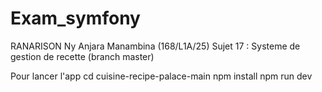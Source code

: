 # Exam_symfony
RANARISON Ny Anjara Manambina (168/L1A/25)
Sujet 17 : Systeme de gestion de recette (branch master)

Pour lancer l'app 
cd cuisine-recipe-palace-main
npm install
npm run dev 
